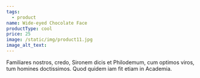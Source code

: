 ```yaml
---
tags:
  - product
name: Wide-eyed Chocolate Face
productType: cool
price: 25
image: /static/img/product11.jpg
image_alt_text:
---
```

Familiares nostros, credo, Sironem dicis et Philodemum, cum optimos viros, tum homines doctissimos. Quod quidem iam fit etiam in Academia.
